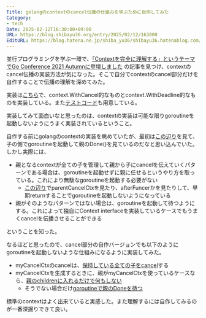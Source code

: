```yaml
---
Title: golangのcontextのcancel伝播の仕組みを学ぶために自作してみた
Category:
- tech
Date: 2025-02-12T16:30:00+09:00
URL: https://blog.shibayu36.org/entry/2025/02/12/163000
EditURL: https://blog.hatena.ne.jp/shiba_yu36/shibayu36.hatenablog.com/atom/entry/6802418398327836425
---
```


並行プログラミングを学ぶ一環で、[「Contextを完全に理解する」というテーマでGo Conference 2021 Autumnに登壇しました](https://future-architect.github.io/articles/20211119a/) の記事を見つけ、contextのcancel伝播の実装方法が気になった。そこで自分でcontextのcancel部分だけを自作することで伝播の理解を深めてみた。

実装は[こちら](https://github.com/shibayu36/go-playground/blob/f0cbf8ddb12cb8d0863dc99db7dcc3848d9f9e62/playground/my_context.go)で、context.WithCancel的なものとcontext.WithDeadline的なものを実装している。また[テストコード](https://github.com/shibayu36/go-playground/blob/f0cbf8ddb12cb8d0863dc99db7dcc3848d9f9e62/playground/my_context_test.go)も用意している。

実装してみて面白いなと思ったのは、contextの実装は可能な限りgoroutineを起動しないようにうまく実装されているということ。

自作する前にgolangのcontextの実装を眺めていたが、最初は[この辺り](https://github.com/golang/go/blob/d04e3cbc9240e25de449dcae2ec33d03062f347b/src/context/context.go#L508-L515)を見て、子の側でgoroutineを起動して親のDone()を見ているのだなと思い込んでいた。しかし実際には、

- 親となるcontextが全ての子を管理して親から子にcancelを伝えていくパターンである場合は、goroutineを起動せずに親に任せるというやり方を取っている。これにより無駄なgoroutineを起動する必要がない
    - [この辺り](https://github.com/golang/go/blob/d04e3cbc9240e25de449dcae2ec33d03062f347b/src/context/context.go#L478-L506)でparentCancelCtxを見たり、afterFuncerかを見たりして、早期returnすることでgoroutineを起動しないようになっている
- 親がそのようなパターンではない場合は、goroutineを起動して待つようにする。これによって独自にContext interfaceを実装しているケースでもうまくcancelを伝播させることができる

ということを知った。

なるほどと思ったので、cancel部分の自作バージョンでも以下のようにgoroutineを起動しないような仕組みになるように実装してみた。

- myCancelCtxのcancelは、[保持している全ての子をcancel](https://github.com/shibayu36/go-playground/blob/f0cbf8ddb12cb8d0863dc99db7dcc3848d9f9e62/playground/my_context.go#L62-L66)する
- myCancelCtxを生成するときに、親がmyCancelCtxを使っているケースなら、[親のchildrenに入れるだけで何もしない](https://github.com/shibayu36/go-playground/blob/f0cbf8ddb12cb8d0863dc99db7dcc3848d9f9e62/playground/my_context.go#L93-L99)
    - そうでない場合だけ[goroutineで親のDoneを待つ](https://github.com/shibayu36/go-playground/blob/f0cbf8ddb12cb8d0863dc99db7dcc3848d9f9e62/playground/my_context.go#L101-L111)


標準のcontextはよく出来ていると実感した。また理解するには自作してみるのが一番深掘りできて良い。
